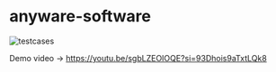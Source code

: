 # anyware-software
 
![testcases](https://github.com/user-attachments/assets/b6527258-7290-4afa-9e4d-716b366bef21)

Demo video -> https://youtu.be/sgbLZEOIOQE?si=93Dhois9aTxtLQk8
